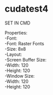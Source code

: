 # cudatest4
SET IN CMD

Properties:<br>
	-Font:<br>
		-Font: Raster Fonts<br>
		-Size: 8x8<br>
	-Layout:<br>
		-Screen Buffer Size:<br> 
			-Width: 120<br>
			-Height: 120<br>
		-Window Size: <br>
			-Width: 120<br>
			-Height: 120<br>
